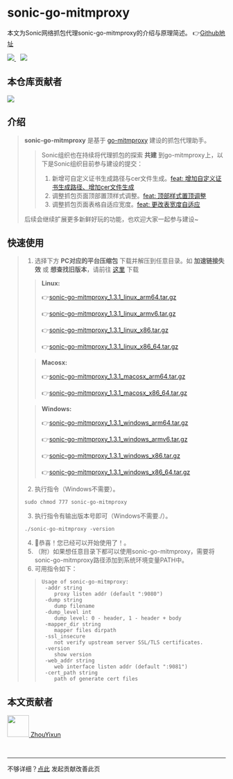 # sonic-go-mitmproxy
本文为Sonic网络抓包代理sonic-go-mitmproxy的介绍与原理简述。 👉[Github地址](https://github.com/SonicCloudOrg/sonic-go-mitmproxy)

<a href="#">  
<img src="https://img.shields.io/github/stars/SonicCloudOrg/sonic-go-mitmproxy?style=social">
<img style="margin-left:10px" src="https://img.shields.io/github/forks/SonicCloudOrg/sonic-go-mitmproxy?style=social">
</a>

## 本仓库贡献者

<a href="https://github.com/SonicCloudOrg/sonic-go-mitmproxy/graphs/contributors">
  <img src="https://contrib.rocks/image?repo=SonicCloudOrg/sonic-go-mitmproxy" />
</a>

## 介绍

> **sonic-go-mitmproxy** 是基于 [go-mitmproxy](https://github.com/lqqyt2423/go-mitmproxy) 建设的抓包代理助手。
> > Sonic组织也在持续将代理抓包的探索 **共建** 到go-mitmproxy上，以下是Sonic组织目前参与建设的提交：
> >1. 新增可自定义证书生成路径与cer文件生成。[feat: 增加自定义证书生成路径、增加cer文件生成](https://github.com/lqqyt2423/go-mitmproxy/commit/8522ebedb0cbd52fae1bef2423697a9eba5ca161)
> >2. 调整抓包页面顶部置顶样式调整。[feat: 顶部样式置顶调整](https://github.com/lqqyt2423/go-mitmproxy/commit/29cf59bbbf1f21ff0c524743f32b693f632f7af5)
> >3. 调整抓包页面表格自适应宽度。[feat: 更改表宽度自适应](https://github.com/lqqyt2423/go-mitmproxy/commit/6d5ce792ce8e76db92f915eb6969696be1f8224e)
>
> 后续会继续扩展更多新鲜好玩的功能，也欢迎大家一起参与建设~

## 快速使用
> 1. 选择下方 **PC对应的平台压缩包** 下载并解压到任意目录。如 **加速链接失效** 或 **想查找旧版本**，请前往 <a href="https://github.com/SonicCloudOrg/sonic-go-mitmproxy/releases" target="_blank">这里</a> 下载
>
> > **Linux:**
> >
>  > 👉<a href="https://download.fastgit.org/SonicCloudOrg/sonic-go-mitmproxy/releases/download/v1.3.1/sonic-go-mitmproxy_1.3.1_linux_arm64.tar.gz" target="_blank">sonic-go-mitmproxy_1.3.1_linux_arm64.tar.gz</a>
>  >
>  > 👉<a href="https://download.fastgit.org/SonicCloudOrg/sonic-go-mitmproxy/releases/download/v1.3.1/sonic-go-mitmproxy_1.3.1_linux_armv6.tar.gz" target="_blank">sonic-go-mitmproxy_1.3.1_linux_armv6.tar.gz</a>
>  >
>  > 👉<a href="https://download.fastgit.org/SonicCloudOrg/sonic-go-mitmproxy/releases/download/v1.3.1/sonic-go-mitmproxy_1.3.1_linux_x86.tar.gz" target="_blank">sonic-go-mitmproxy_1.3.1_linux_x86.tar.gz</a>
>  >
>  > 👉<a href="https://download.fastgit.org/SonicCloudOrg/sonic-go-mitmproxy/releases/download/v1.3.1/sonic-go-mitmproxy_1.3.1_linux_x86_64.tar.gz" target="_blank">sonic-go-mitmproxy_1.3.1_linux_x86_64.tar.gz</a>
>
>  > **Macosx:**
>  >
>  > 👉<a href="https://download.fastgit.org/SonicCloudOrg/sonic-go-mitmproxy/releases/download/v1.3.1/sonic-go-mitmproxy_1.3.1_macosx_arm64.tar.gz" target="_blank">sonic-go-mitmproxy_1.3.1_macosx_arm64.tar.gz</a>
>  >
>  > 👉<a href="https://download.fastgit.org/SonicCloudOrg/sonic-go-mitmproxy/releases/download/v1.3.1/sonic-go-mitmproxy_1.3.1_macosx_x86_64.tar.gz" target="_blank">sonic-go-mitmproxy_1.3.1_macosx_x86_64.tar.gz</a>
>
>  > **Windows:**
>  >
>  > 👉<a href="https://download.fastgit.org/SonicCloudOrg/sonic-go-mitmproxy/releases/download/v1.3.1/sonic-go-mitmproxy_1.3.1_windows_arm64.tar.gz" target="_blank">sonic-go-mitmproxy_1.3.1_windows_arm64.tar.gz</a>
>  >
>  > 👉<a href="https://download.fastgit.org/SonicCloudOrg/sonic-go-mitmproxy/releases/download/v1.3.1/sonic-go-mitmproxy_1.3.1_windows_armv6.tar.gz" target="_blank">sonic-go-mitmproxy_1.3.1_windows_armv6.tar.gz</a>
> >
>  > 👉<a href="https://download.fastgit.org/SonicCloudOrg/sonic-go-mitmproxy/releases/download/v1.3.1/sonic-go-mitmproxy_1.3.1_windows_x86.tar.gz" target="_blank">sonic-go-mitmproxy_1.3.1_windows_x86.tar.gz</a>
> >
>  > 👉<a href="https://download.fastgit.org/SonicCloudOrg/sonic-go-mitmproxy/releases/download/v1.3.1/sonic-go-mitmproxy_1.3.1_windows_x86_64.tar.gz" target="_blank">sonic-go-mitmproxy_1.3.1_windows_x86_64.tar.gz</a>
>
> 2. 执行指令（Windows不需要）。
> ```
> sudo chmod 777 sonic-go-mitmproxy
> ```
> 3. 执行指令有输出版本号即可（Windows不需要./）。
> ```
> ./sonic-go-mitmproxy -version
> ```
> 4. 🎉恭喜！您已经可以开始使用了！。
> 5. （附）如果想任意目录下都可以使用sonic-go-mitmproxy，需要将sonic-go-mitmproxy路径添加到系统环境变量PATH中。
> 6. 可用指令如下：
> >
> >```
> >Usage of sonic-go-mitmproxy:
> >  -addr string
> >    	proxy listen addr (default ":9080")
> >  -dump string
> >    	dump filename
> >  -dump_level int
> >    	dump level: 0 - header, 1 - header + body
> >  -mapper_dir string
> >    	mapper files dirpath
> >  -ssl_insecure
> >    	not verify upstream server SSL/TLS certificates.
> >  -version
> >    	show version
> >  -web_addr string
> >    	web interface listen addr (default ":9081")
> >  -cert_path string
> >    	path of generate cert files
> >```
>

## 本文贡献者
<div class="cont">
<a href="https://gitee.com/ZhouYixun" target="_blank">
<img src="https://portrait.gitee.com/uploads/avatars/user/2698/8096045_ZhouYixun_1645499109.png!avatar100" width="50"/>
<span>ZhouYixun</span>
</a>
</div>


&nbsp;
&nbsp;
***
不够详细？[点此](https://github.com/SonicCloudOrg/sonic-offical-website/edit/main/src/markdown/sgm/re-sgm.md) 发起贡献改善此页
